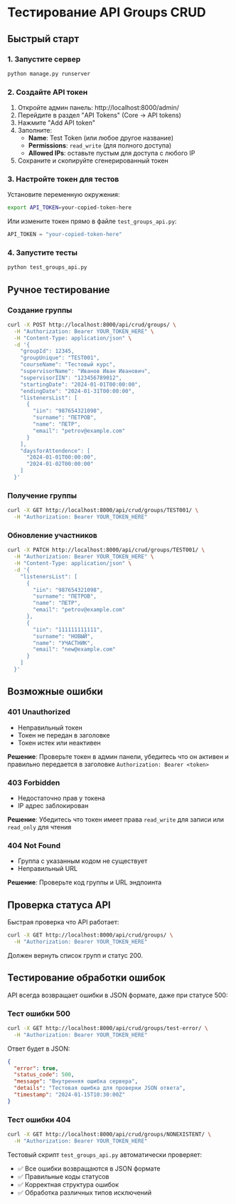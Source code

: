 # Тестирование API Groups CRUD

## Быстрый старт

### 1. Запустите сервер
```bash
python manage.py runserver
```

### 2. Создайте API токен
1. Откройте админ панель: http://localhost:8000/admin/
2. Перейдите в раздел "API Tokens" (Core → API tokens)
3. Нажмите "Add API token"
4. Заполните:
   - **Name**: Test Token (или любое другое название)
   - **Permissions**: `read_write` (для полного доступа)
   - **Allowed IPs**: оставьте пустым для доступа с любого IP
5. Сохраните и скопируйте сгенерированный токен

### 3. Настройте токен для тестов
Установите переменную окружения:
```bash
export API_TOKEN=your-copied-token-here
```

Или измените токен прямо в файле `test_groups_api.py`:
```python
API_TOKEN = "your-copied-token-here"
```

### 4. Запустите тесты
```bash
python test_groups_api.py
```

## Ручное тестирование

### Создание группы
```bash
curl -X POST http://localhost:8000/api/crud/groups/ \
  -H "Authorization: Bearer YOUR_TOKEN_HERE" \
  -H "Content-Type: application/json" \
  -d '{
    "groupId": 12345,
    "groupUnique": "TEST001",
    "courseName": "Тестовый курс",
    "supervisorName": "Иванов Иван Иванович",
    "supervisorIIN": "123456789012",
    "startingDate": "2024-01-01T00:00:00",
    "endingDate": "2024-01-31T00:00:00",
    "listenersList": [
      {
        "iin": "987654321098",
        "surname": "ПЕТРОВ",
        "name": "ПЕТР",
        "email": "petrov@example.com"
      }
    ],
    "daysforAttendence": [
      "2024-01-01T00:00:00",
      "2024-01-02T00:00:00"
    ]
  }'
```

### Получение группы
```bash
curl -X GET http://localhost:8000/api/crud/groups/TEST001/ \
  -H "Authorization: Bearer YOUR_TOKEN_HERE"
```

### Обновление участников
```bash
curl -X PATCH http://localhost:8000/api/crud/groups/TEST001/ \
  -H "Authorization: Bearer YOUR_TOKEN_HERE" \
  -H "Content-Type: application/json" \
  -d '{
    "listenersList": [
      {
        "iin": "987654321098",
        "surname": "ПЕТРОВ",
        "name": "ПЕТР",
        "email": "petrov@example.com"
      },
      {
        "iin": "111111111111",
        "surname": "НОВЫЙ",
        "name": "УЧАСТНИК",
        "email": "new@example.com"
      }
    ]
  }'
```

## Возможные ошибки

### 401 Unauthorized
- Неправильный токен
- Токен не передан в заголовке
- Токен истек или неактивен

**Решение**: Проверьте токен в админ панели, убедитесь что он активен и правильно передается в заголовке `Authorization: Bearer <token>`

### 403 Forbidden
- Недостаточно прав у токена
- IP адрес заблокирован

**Решение**: Убедитесь что токен имеет права `read_write` для записи или `read_only` для чтения

### 404 Not Found
- Группа с указанным кодом не существует
- Неправильный URL

**Решение**: Проверьте код группы и URL эндпоинта

## Проверка статуса API

Быстрая проверка что API работает:
```bash
curl -X GET http://localhost:8000/api/crud/groups/ \
  -H "Authorization: Bearer YOUR_TOKEN_HERE"
```

Должен вернуть список групп и статус 200.

## Тестирование обработки ошибок

API всегда возвращает ошибки в JSON формате, даже при статусе 500:

### Тест ошибки 500
```bash
curl -X GET http://localhost:8000/api/crud/groups/test-error/ \
  -H "Authorization: Bearer YOUR_TOKEN_HERE"
```

Ответ будет в JSON:
```json
{
  "error": true,
  "status_code": 500,
  "message": "Внутренняя ошибка сервера", 
  "details": "Тестовая ошибка для проверки JSON ответа",
  "timestamp": "2024-01-15T10:30:00Z"
}
```

### Тест ошибки 404
```bash
curl -X GET http://localhost:8000/api/crud/groups/NONEXISTENT/ \
  -H "Authorization: Bearer YOUR_TOKEN_HERE"
```

Тестовый скрипт `test_groups_api.py` автоматически проверяет:
- ✅ Все ошибки возвращаются в JSON формате
- ✅ Правильные коды статусов
- ✅ Корректная структура ошибок
- ✅ Обработка различных типов исключений 